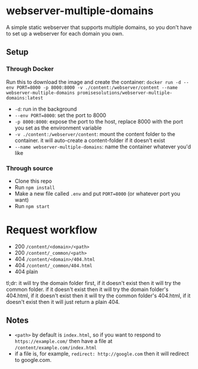 # webserver-multiple-domains

A simple static webserver that supports multiple domains, so you don't have to set up a webserver for each domain you own.

## Setup

### Through Docker

Run this to download the image and create the container: `docker run -d --env PORT=8000 -p 8000:8000 -v ./content:/webserver/content --name webserver-multiple-domains promisesolutions/webserver-multiple-domains:latest`
* `-d`: run in the background
* `--env PORT=8000`: set the port to 8000
* `-p 8000:8000`: expose the port to the host, replace 8000 with the port you set as the environment variable
* `-v ./content:/webserver/content`: mount the content folder to the container. it will auto-create a content-folder if it doesn't exist
* `--name webserver-multiple-domains`: name the container whatever you'd like

### Through source

* Clone this repo
* Run `npm install`
* Make a new file called `.env` and put `PORT=8000` (or whatever port you want)
* Run `npm start`

# Request workflow

- 200 `/content/<domain>/<path>`
- 200 `/content/_common/<path>`
- 404 `/content/<domain>/404.html`
- 404 `/content/_common/404.html`
- 404 plain

tl;dr: it will try the domain folder first, if it doesn't exist then it will try the common folder. if it doesn't exist then it will try the domain folder's 404.html, if it doesn't exist then it will try the common folder's 404.html, if it doesn't exist then it will just return a plain 404.

## Notes

- `<path>` by default is `index.html`, so if you want to respond to `https://example.com/` then have a file at `/content/example.com/index.html`
- if a file is, for example, `redirect: http://google.com` then it will redirect to google.com.
